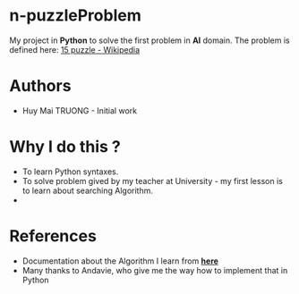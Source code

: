 # n-puzzleProblem
My project in **Python** to solve the first problem in **AI** domain. The problem is defined here: [15 puzzle - Wikipedia](https://en.wikipedia.org/wiki/15_puzzle)

# Authors
* Huy Mai TRUONG - Initial work

# Why I do this ? 
* To learn Python syntaxes.
* To solve problem gived by my teacher at University - my first lesson is to learn about searching Algorithm.
* 

# References
* Documentation about the Algorithm I learn from [**here**](https://www.redblobgames.com/pathfinding/a-star/introduction.html)
* Many thanks to Andavie, who give me the way how to implement that in Python


